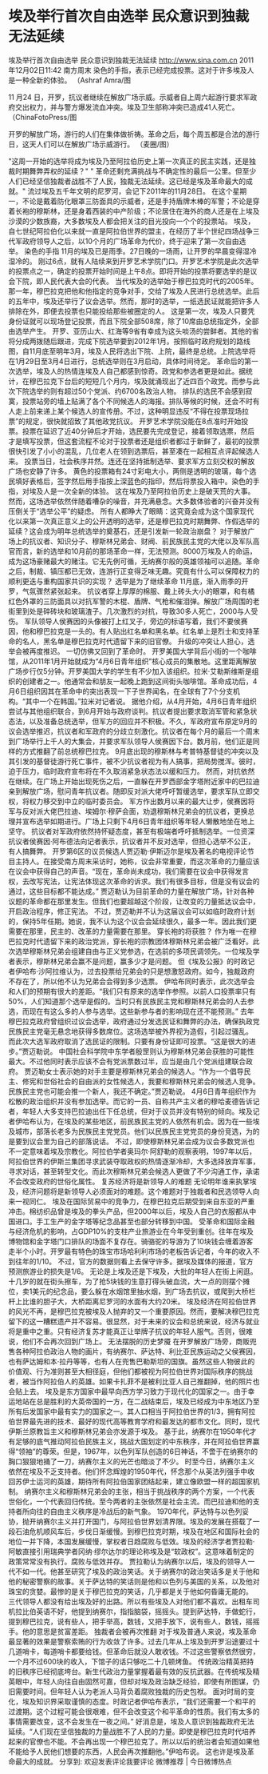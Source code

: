# 埃及举行首次自由选举 民众意识到独裁无法延续

埃及举行首次自由选举 民众意识到独裁无法延续
http://www.sina.com.cn  2011年12月02日11:42  南方周末
染色的手指，表示已经完成投票。这对于许多埃及人是一种全新的体验。 （Ashraf Amra/图

11 月24 日，开罗，抗议者继续在解放广场示威。示威者自上周六起游行要求军政府交出权力，并与警方爆发流血冲突。埃及卫生部称冲突已造成41人死亡。 （ChinaFotoPress/图

开罗的解放广场，游行的人们在集体做祈祷。革命之后，每个周五都是合法的游行日，这天人们可以在解放广场示威游行。 （麦圈/图）

"这周一开始的选举将成为埃及乃至阿拉伯历史上第一次真正的民主实践，还是独裁时期舞弊弄权的延续？"
" 革命还剩充满挑战与不确定性的最后一公里。但至少人们已经坚信独裁者战胜不了人民，独裁无法延续。这已经是埃及革命最大的成就。"
流过埃及五千年文明的尼罗河，会记下2011年的11月28日。
在这个星期一，不论是戴着防化眼罩三防面具的示威者，还是手持盾牌木棒的军警；不论是穿着长袍的穆斯林，还是身着西装的中产阶级；不论居住在海外的商人还是在上埃及沙漠的少数族裔，大多数埃及人都会把关注的目光投向一个个的投票站。
埃及，自七世纪阿拉伯化以来就一直是阿拉伯世界的盟主，在经历了半个世纪四场战争三代军政府领导人之后，以10个月的广场革命为代价，终于迎来了第一次自由选举。
染色的手指
11月的埃及已是雨季。27日晚的一场雨，让开罗的早晨变得湿冷湿冷的。
刚过6点，就有人陆续来到开罗艺术学院门口。开罗艺术学院是此次选举的投票点之一，确定的投票开始时间是上午8点。即将开始的投票将要选举的是议会下院，即人民代表大会的代表。
当代埃及的选举始于穆巴拉克时代的2005年。那一年，穆巴拉克把他和他指定的竞争对手，交给了埃及人民进行总统选举。此后的五年中，埃及还举行了议会选举。然而，那时的选举，一纸选民证就能把许多人排除在外，即便去投票也只能投给那些被圈定的人。
这是第一次，埃及人只要凭身份证就可以现场登记投票，而且下院全部508席，除了10席由总统指定外，全部由选举产生。
开罗、亚历山大、红海等9省有幸成为这头啖汤的尝鲜者。其他的省将分成两拨随后跟进，完成下院选举要到2012年1月。按照临时政府规划的路线图，自11月底至明年3月，埃及人民将选出下院、上院，最终是总统。上院选举将在1月29日至3月4日进行，总统选举则在3月启动，具体时间待定。
革命后的第一次选举，埃及人的热情连埃及人自己都感到惊奇。政党和参选者更是如此。据统计，在穆巴拉克下台后的短短几个月内，埃及就涌现出了近四百个政党。而参与此次下院选举的则有超过50个党派、约6700名政治人物。
排队的选民不会感到寂寞，投票站旁的墙上贴满了各个不同候选人的海报。排队等候的时候，还会不时有人走上前来递上某个候选人的宣传册。不过，这种明显违反“不得在投票现场拉票”的规定，很快就招致了其他政党抗议。
开罗艺术学院没能在8点准时开始投票。投票在延迟了近40分钟后才开始，选民要先完成登记，接着领取选票，然后才是填写投票，但这套流程不论对于投票者还是组织者都过于新鲜了，最初的投票很快引发了小小的混乱，几位老人在领到选票后，甚至凑在一起相互点评起候选人来。
投票当日，社会秩序井然。连还在坚持抵制选举、要求军方立刻交权的解放广场也安静了许多。
黄色的投票箱有24寸彩电大小，两侧是透明的玻璃，每个选民填好表格后，签字然后用手指按上深蓝色的指印，然后将票投入箱中。染色的手指，对埃及人是一次全新的体验。
这在埃及乃至阿拉伯历史上是破天荒的大事。然而，这场选举依然伴随着嘈杂的噪音，并充满悬念。大多数体验者的兴奋并没有压倒关于“选举公平”的疑虑。
所有人都睁大了眼睛：这究竟会成为这个国家现代化以来第一次真正意义上的公开透明的选举，还是穆巴拉克时期舞弊、作假选举的延续？这会成为明年总统选举的奠基石，还是引发新一轮政治崩盘？
对于解放广场上的抗议者、知识分子、穆斯林兄弟会、财阀、前民族民主党的大佬以及军队高官而言，新的选举和10月前的那场革命一样，无法预测。8000万埃及人的命运，成为这场豪赌最大的赌注。它无先例可循，无纳赛尔般的英雄领袖可以追随。革命之后，制裁、镇压都已无效，连游行正变得乏味无趣。究竟有什么可以保障权力的顺利更迭与重构国家共识的实现？
选举是为了继续革命
11月底，渐入雨季的开罗，气氛骤然紧张起来。
抗议者穿上厚厚的棉服、戴上砖头大小的眼罩，和有橘红色外罩的三防面具以对抗军警的木棍、盾牌、气枪和催泪弹。解放广场周围的老街里到处是碎砖块和玻璃渣子。几次激烈的对抗，导致30多人死亡，2000与人受伤。
军队领导人侯赛因的头像被打上红叉子，旁边的标语写着，我们不要侯赛因，他和穆巴拉克是一头的。有人贴出红名单和黑名单。红名单上是烈士和支持革命的名人，黑名单是穆巴拉克时代遗留下来的旧官僚。
升级的冲突让人担心，选举会被再度推迟。
一切仿佛又回到了革命时。
开罗美国大学背后小街的一个咖啡馆，从2011年1月开始就成为“4月6日青年组织”核心成员的集散地。这里距离解放广场步行仅5分钟。开罗美国大学的学生有不少加入该组织。拉米·艾勒斯维斯是组织的创建者之一。他通常会和朋友一起晚上跑到这间街头咖啡馆。革命成功后，4月6日组织因其在革命中的突出表现一下子世界闻名，在全球有了7个分支机构。“其中一个在韩国。”拉米对记者说。
据他介绍，从4月开始，4月6日青年组织尝试与其他组织联合，到6月开始与政府谈判。抗议者提出要求取消军管和紧急状态法，以及准备总统选举，但军方的回应并不积极。不久，军政府宣布原定9月的议会选举推迟，抗议者和军政府的分歧立刻激化。抗议者在每个月的最后一个周末到广场举行上千人的大集会，并要求军队领导人侯赛因下台。数月前，他们正是同样的方式推翻了前总统穆巴拉克。
9月底出现的穆斯林与考普特基督徒的冲突以及其引发的基督徒游行死亡事件，被不少抗议者视为有人搞事，把局势搅浑。彼时，迫于压力，临时政府宣布将在不久取消紧急状态法以缓和压力。
然而，对抗依然在继续。在广场上开始出现死伤之后，一直躲在开罗西部金字塔附近家中的巴拉迪亲到解放广场，慰问青年抗议者。随即反对派大佬呼吁暂缓选举，要求军队立即交权，将权力移交到中立的临时委员会。
军方作出数月以来的最大让步，侯赛因将军与反对派大佬巴拉迪、埃姆尔·穆萨会面，劝退穆斯林兄弟会的抗议者，更换总理并宣布选举如期进行。广场上只剩下4月6日青年组织等年轻人懒散地坐在地上坚守。
抗议者对军政府依然持怀疑态度，甚至有极端者呼吁抵制选举。一位资深抗议者侯赛因·阿布德法向记者表示，抗议者并不反对选举，但担心选举不公正，有人搞舞弊。
开罗第6区的议员候选人贾迈勒·伊斯迈尔是埃及著名的电视评论节目主持人。在接受南方周末采访时，她称，议会非常重要，而这次革命的力量应该在议会中获得自己的声音。“现在，革命尚未成功，我们需要在议会中获得发言权，去改写宪法，让宪法体现这次革命的诉求。我们有很多目标，但是没有议会的通过，这些目标都不能达成。”
贾迈勒认为目前革命的力量在解放广场，针对各种议题的革命都在那里发生。但我们也要超越这个阶段，让改变的力量抵达议会中，开启政治程序，修正宪法。
不过，贾迈勒并不认为这届议会可以如临时政府计划的，保持5年任期。她说，我不认为这个议会会延续很久，最多一年。因此我们更需要在那里，民主的、改革的力量需要在那里。
穿长袍的将获胜？
作为唯一在穆巴拉克时代遗留下来的政治党派，穿长袍的宗教团体穆斯林兄弟会被广泛看好。此次选举穆斯林兄弟会组建自由与正义党参选，在选前的多项民调领先。一位埃及学者表示，穆斯林兄弟会赢不是问题，赢多少才是问题。
但《埃及公报》的时政记者伊哈布·沙阿拉维认为，过去投票给兄弟会的只是想激怒政府。如今，独裁政府不存在了，所以他不认为兄弟会会得到多少选票。
伊哈布同时表示，此次选举会和人们的预期有很大的差距。“我们只有原来的选举作参照。以前人口投票率只有50%，人们知道那个选举是假的。当时只有民族民主党和穆斯林兄弟会的人去参选，而现在有这么多的人参与选举。这些新参与者的影响现在还不能预测。”
去年穆巴拉克政府曾组织过议会选举，政府通过分发选民证和舞弊的办法，确保执政党民族民主党毫无悬念地获得多数席位。这场选举被外界视为造假，引起过骚乱。
而此次大选军政府取消了选民证的限制。只要有身份证即可投票。“这是很大的进步。”贾迈勒说。
中国社会科学院中东学者殷罡则认为穆斯林兄弟会获胜的可能性最大。不过他同时表示应该不会有党派票数过半，应当是由几个党派组建联合政府。
贾迈勒女士表示她的对手主要是穆斯林兄弟会的候选人。“作为一个倡导民主、修宪和世俗社会的自由派的女性候选人，我要和穆斯林兄弟会的候选人竞争。民族民主党也可能会推一个新人，我还不确定。”贾迈勒说。
4月6日青年组织作为松散的政治组织并没有参加选举。而它的一员、自称共产主义者的穆哈麦德告诉记者，年轻人大多支持巴拉迪出任下任总统，但对于议员并没有特别的倾向。埃及记者伊哈布认为，在埃及的某些地区，前民族民主党的人依然有机会。因为在一些埃及城市，部落长老多为民族民主党党员。他们以民族民主党党员的身份竞选，为的是要到议会里为自己的部落说话。
不过，即使穆斯林兄弟会成为议会多数党派也不一定意味着埃及宗教化。阿拉伯学者奥玛尔·阿舒勒的观察表明，1997年以后，阿拉伯世界的伊斯兰集团寻求武装夺取政权的热情逐渐冷却，大多选择放弃军事，寻求对话，甚至转型文化。而此次穆斯林兄弟会候选人更做了不少沟通工作，承诺不会改变政府的世俗化属性。
复苏经济将是新领导人的难题
无论明年谁来执掌埃及，经济问题将是新领导人必须面对的难题。这个难题对于独裁者和民选领导人向来一视同仁。
埃及在国际贸易中的竞争力，在穆巴拉克后期受到来自东亚的严重冲击。棉纺织品曾是埃及的拳头产品，但2000年以后，埃及人自己的衣服都从中国进口。手工生产的金字塔等纪念品甚至也部分转移到中国。
受革命和国际金融与经济危机的影响，占GDP10%的支柱产业旅游业在今年受到重创。往年在埃及博物馆和金字塔门口排队的场面不复存在。骑骆驼的导游为了10块钱会缠着游客走半个小时。开罗最有特色的珠宝市场哈利利市场的老板告诉记者，今年的收入不到往年的1/10。
不过，官方的数据则看上去保守许多。据埃及媒体的报道，官方预测旅游业的损失是1/6。
无论是上埃及还是下埃及，大批的年轻人在街上闲逛。十几岁的就在街头擦车，为了抢5块钱的生意打得头破血流，大一点的则摆个摊位，卖1美元的纪念品，要么躲在水烟馆里抽水烟，到广场去抗议，或爬到大桥栏杆上比谁的胆子大，大桥距离尼罗河的水面有大约20米。
埃及经济在阿拉伯世界的风光不再，是穆巴拉克被埃及人抛弃的又一个重要原因。然而，要解决穆巴拉克留下的这一糟糕遗产并不容易。很显然，对于未来的议会和总统来说，经济与就业将是重中之重。只有经济复苏才能真正让举牌子抗议的年轻人服气。否则，很难说，他们不会再次回到广场上。
无法摆脱的历史梦魇
在开罗解放广场旁，商贩兜售各种阿拉伯政治人物的画片，有纳赛尔、萨达特、利比亚民族运动之父侯赛因，也有萨达姆和本·拉丹等等，也有人在兜售巴勒斯坦的国旗。虽然这些人物彼此的价值观、行为准则甚至大相径庭，但他们都被视为阿拉伯世界对国际秩序的挑战者，被当作阿拉伯人的英雄。如果卡扎菲不是被利比亚人自己推翻掉，他的照片也会贴上去。
埃及是东方国家中最早向西方学习致力于现代化的国家之一。由于幸运地站在总是胜利的大英帝国的一方，在二战结束后，埃及已经成为中东地区乃至所有后发国家中最有实力的国家之一。其人口相当于阿拉伯世界的1/3，拥有阿拉伯世界最先进的技术、最好的现代高等教育学府和最发达的都市文化。同时，现代伊斯兰原教旨主义和穆斯林兄弟会亦发源于埃及。
基于此，纳赛尔在1950年代才有足够的底气推动阿拉伯民族主义，挑战大国划定的中东秩序，并在阿拉伯世界赢得“领袖”的尊荣。但是，1967年，以色列军队创造的6日神话，不啻于在纳赛尔的胸口狠狠地捅了一刀，纳赛尔主义的光芒也暗淡了不少。
时至今日，纳赛尔主义依然在埃及不乏支持者。他们怀念辉煌的1950年代，怀念那个从英法列强手中收回苏伊士运河的英雄，期待所有阿拉伯国家团结起来，建立像欧盟一样的超国家机制。
纳赛尔主义和穆斯林兄弟会的主张，相当于挑战秩序的两个方案，一个代表世俗化，一个代表回归传统。至今两者的主张依然是社会主流。而巴拉迪和他的支持者所向往的自由主义秩序是冷战后的新气象。
1970年代，萨达特与以色列妥协，抛开纳赛尔主义并打开国门，与阿拉伯世界划清界限。埃及的发展在搭载了一段石油危机顺风车后，步伐日渐缓慢。到穆巴拉克时期，埃及在地区和国际社会的地位一并下降，本国发展缓慢，掌权者日趋腐败与低效。埃及的经济学者贾拉勒·阿敏直接引用瑞典学者冈纳·缪尔达尔的理论称埃及是“软政权”。这意味着制定的政策常常没有执行。腐败与低效并存。
贾拉勒认为纳赛尔以后，埃及的领导人一代不如一代。他甚至研究了埃及的政治笑话。关于纳赛尔的政治笑话多是关于他和他的秘密警察的故事。关于萨达特的笑话则是他和以色列与美国的关系，以及他对珠宝的贪婪。最惨的是关于穆巴拉克的笑话，几乎都是关于他如何昏庸无能的。
三代领导人都没有给出埃及好的出路。所以有些埃及人对他们都不喜欢。出租车司机拉比伯英语不好，他提到纳赛尔，指指脑袋，摇摇头。提到萨达特，手做蛇行，提到穆巴拉克，说有些人，把手举高，数钱，又把手放下，说有些人，数钱，摇摇手。他的意思是贫富差距。
独裁者会被再次推翻
对于埃及普通人来说，埃及革命最显著的效果是警察索贿的行为收敛了许多。过去几年从上埃及到开罗沿途要过十几道哨卡，每道哨卡都要给钱。但革命后就没人敢收钱。不过这些警察依然很穷，一个月不过600块的收入，下馆子的话只够吃二十几顿烤鱼。
传统政治精英把持的旧秩序已经彻底垮台。新生代政治力量掌握着最有效的反抗武器。在传统埃及精英眼中，年轻人向往自由固然可嘉，但却对埃及政治缺乏经验，即使有所图谋，仍旧需要时间。但年轻人认为老派人马背负着腐败独裁的历史包袱。
面对时局的变化，埃及知识界采取谨慎的态度。时政记者伊哈布表示，“我们还需要一个和平的过渡期。这个过程可能会很艰难，但不会改变这个和平革命的性质。我们有太多的事情需要改变，这不会发生在一夜之间。”
好消息是，埃及人意识到独裁政府无法延续。“人们现在坚信独裁的力量战胜不了人民的力量。即使是穆巴拉克时代培养起来的官僚也不能。不会再出现一个穆巴拉克了。所以以后的统治者会知道如果他不能给予人民他们想要的东西，人民会再次推翻他。”伊哈布说。
这也许是埃及革命最大的成就。
分享到: 欢迎发表评论我要评论
微博推荐 | 今日微博热点

